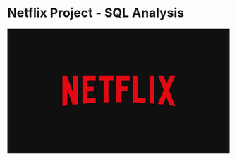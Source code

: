 #  Netflix Project - SQL Analysis

  ![Netflix Logo](https://github.com/Gomathi-Sriramula/Netflix_SQL_project/blob/main/netflix_logo.jpg)
